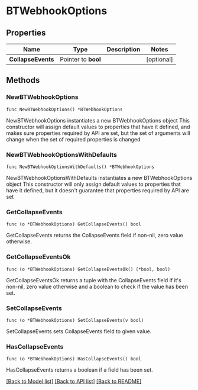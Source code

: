 # BTWebhookOptions

## Properties

Name | Type | Description | Notes
------------ | ------------- | ------------- | -------------
**CollapseEvents** | Pointer to **bool** |  | [optional] 

## Methods

### NewBTWebhookOptions

`func NewBTWebhookOptions() *BTWebhookOptions`

NewBTWebhookOptions instantiates a new BTWebhookOptions object
This constructor will assign default values to properties that have it defined,
and makes sure properties required by API are set, but the set of arguments
will change when the set of required properties is changed

### NewBTWebhookOptionsWithDefaults

`func NewBTWebhookOptionsWithDefaults() *BTWebhookOptions`

NewBTWebhookOptionsWithDefaults instantiates a new BTWebhookOptions object
This constructor will only assign default values to properties that have it defined,
but it doesn't guarantee that properties required by API are set

### GetCollapseEvents

`func (o *BTWebhookOptions) GetCollapseEvents() bool`

GetCollapseEvents returns the CollapseEvents field if non-nil, zero value otherwise.

### GetCollapseEventsOk

`func (o *BTWebhookOptions) GetCollapseEventsOk() (*bool, bool)`

GetCollapseEventsOk returns a tuple with the CollapseEvents field if it's non-nil, zero value otherwise
and a boolean to check if the value has been set.

### SetCollapseEvents

`func (o *BTWebhookOptions) SetCollapseEvents(v bool)`

SetCollapseEvents sets CollapseEvents field to given value.

### HasCollapseEvents

`func (o *BTWebhookOptions) HasCollapseEvents() bool`

HasCollapseEvents returns a boolean if a field has been set.


[[Back to Model list]](../README.md#documentation-for-models) [[Back to API list]](../README.md#documentation-for-api-endpoints) [[Back to README]](../README.md)


